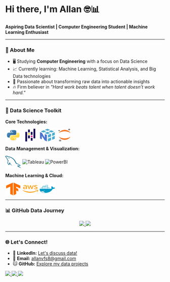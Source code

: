 # Hi there, I'm Allan 🤓📊

**Aspiring Data Scientist | Computer Engineering Student | Machine Learning Enthusiast**

---

### 🚀 About Me
- 🖥️ Studying **Computer Engineering** with a focus on Data Science
- 📈 Currently learning: Machine Learning, Statistical Analysis, and Big Data technologies
- 🧠 Passionate about transforming raw data into actionable insights
- 🔥 Firm believer in *"Hard work beats talent when talent doesn’t work hard."*

---

### 🔧 Data Science Toolkit
**Core Technologies:**
<div style="display: inline_block">
  <img align="center" alt="Python" height="40" width="50" src="https://raw.githubusercontent.com/devicons/devicon/master/icons/python/python-original.svg">
  <img align="center" alt="Pandas" height="40" width="50" src="https://raw.githubusercontent.com/devicons/devicon/master/icons/pandas/pandas-original.svg">
  <img align="center" alt="NumPy" height="40" width="50" src="https://raw.githubusercontent.com/devicons/devicon/master/icons/numpy/numpy-original.svg">
  <img align="center" alt="Jupyter" height="40" width="50" src="https://raw.githubusercontent.com/devicons/devicon/master/icons/jupyter/jupyter-original.svg">
</div>

**Data Management & Visualization:**
<div style="display: inline_block">
  <img align="center" alt="SQL" height="40" width="50" src="https://raw.githubusercontent.com/devicons/devicon/master/icons/mysql/mysql-original.svg">
  <img align="center" alt="Tableau" height="40" width="50" src="https://raw.githubusercontent.com/devicons/devicon/master/icons/tableau/tableau-plain.svg">
  <img align="center" alt="PowerBI" height="40" width="50" src="https://www.vectorlogo.zone/logos/microsoft_powerbi/microsoft_powerbi-icon.svg">
</div>

**Machine Learning & Cloud:**
<div style="display: inline_block">
  <img align="center" alt="TensorFlow" height="40" width="50" src="https://raw.githubusercontent.com/devicons/devicon/master/icons/tensorflow/tensorflow-original.svg">
  <img align="center" alt="AWS" height="40" width="50" src="https://raw.githubusercontent.com/devicons/devicon/master/icons/amazonwebservices/amazonwebservices-plain-wordmark.svg">
  <img align="center" alt="Docker" height="40" width="50" src="https://raw.githubusercontent.com/devicons/devicon/master/icons/docker/docker-plain.svg">
</div>

---

### 📊 GitHub Data Journey
<div align="center">
  <a href="https://github.com/alllanvfs">
    <img height="160em" src="https://github-readme-stats.vercel.app/api?username=alllanvfs&show_icons=true&theme=dracula&include_all_commits=true&count_private=true"/>
    <img height="160em" src="https://github-readme-stats.vercel.app/api/top-langs/?username=alllanvfs&layout=compact&langs_count=7&theme=dracula&hide=html,css"/>
  </a>
</div>

---

### 🌐 Let's Connect!
- 💼 **LinkedIn:** [Let's discuss data!](https://www.linkedin.com/in/allan-santos-99b058234/)
- 📧 **Email:** allanvfs8@gmail.com
- 🐱 **GitHub:** [Explore my data projects](https://github.com/alllanvfs)

<div> 
  <a href="mailto:allanvfs8@gmail.com">
    <img src="https://img.shields.io/badge/Gmail-D14836?style=for-the-badge&logo=gmail&logoColor=white">
  </a>
  <a href="https://www.linkedin.com/in/allan-santos-99b058234/">
    <img src="https://img.shields.io/badge/LinkedIn-0077B5?style=for-the-badge&logo=linkedin&logoColor=white">
  </a>
  <a href="https://www.kaggle.com/allanvfsantos">
    <img src="https://img.shields.io/badge/Kaggle-20BEFF?style=for-the-badge&logo=kaggle&logoColor=white">
  </a>
</div>
